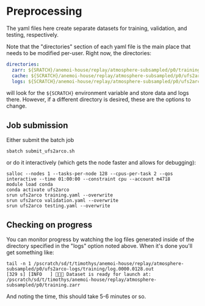 # Preprocessing

The yaml files here create separate datasets for training, validation, and
testing, respectively.

Note that the "directories" section of each yaml file is the main place that
needs to be modified per-user. Right now, the directories:

```yaml
directories:
  zarr: ${SRATCH}/anemoi-house/replay/atmosphere-subsampled/p0/training.zarr
  cache: ${SCRATCH}/anemoi-house/replay/atmosphere-subsampled/p0/ufs2arco-cache/
  logs: ${SCRATCH}/anemoi-house/replay/atmosphere-subsampled/p0/ufs2arco-logs/training
```

will look for the `${SCRATCH}` environment variable and store data and logs
there.
However, if a different directory is desired, these are the options to change.

## Job submission

Either submit the batch job

```
sbatch submit_ufs2arco.sh
```

or do it interactively (which gets the node faster and allows for debugging):

```
salloc --nodes 1 --tasks-per-node 128 --cpus-per-task 2 --qos interactive --time 01:00:00 --constraint cpu --account m4718
module load conda
conda activate ufs2arco
srun ufs2arco training.yaml --overwrite
srun ufs2arco validation.yaml --overwrite
srun ufs2arco testing.yaml --overwrite
```

## Checking on progress

You can monitor progress by watching the log files generated inside of the
directory specified in the "logs" option noted above.
When it's done you'll get something like:

```
tail -n 1 /pscratch/sd/t/timothys/anemoi-house/replay/atmosphere-subsampled/p0/ufs2arco-logs/training/log.0000.0128.out
[329 s] [INFO   ] 🚀🚀🚀 Dataset is ready for launch at: /pscratch/sd/t/timothys/anemoi-house/replay/atmosphere-subsampled/p0/training.zarr
```

And noting the time, this should take 5-6 minutes or so.
